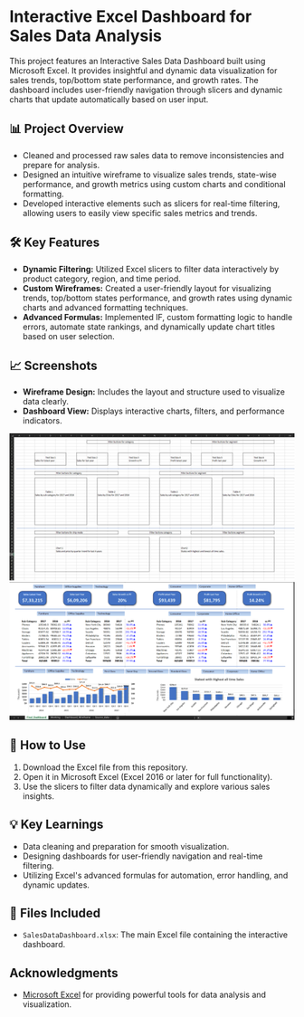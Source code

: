 # Interactive Excel Dashboard for Sales Data Analysis

This project features an Interactive Sales Data Dashboard built using Microsoft Excel. It provides insightful and dynamic data visualization for sales trends, top/bottom state performance, and growth rates. The dashboard includes user-friendly navigation through slicers and dynamic charts that update automatically based on user input.

## 📊 Project Overview

- Cleaned and processed raw sales data to remove inconsistencies and prepare for analysis.
- Designed an intuitive wireframe to visualize sales trends, state-wise performance, and growth metrics using custom charts and conditional formatting.
- Developed interactive elements such as slicers for real-time filtering, allowing users to easily view specific sales metrics and trends.

## 🛠 Key Features

- **Dynamic Filtering:** Utilized Excel slicers to filter data interactively by product category, region, and time period.
- **Custom Wireframes:** Created a user-friendly layout for visualizing trends, top/bottom states performance, and growth rates using dynamic charts and advanced formatting techniques.
- **Advanced Formulas:** Implemented IF, custom formatting logic to handle errors, automate state rankings, and dynamically update chart titles based on user selection.

## 📈 Screenshots

- **Wireframe Design:** Includes the layout and structure used to visualize data clearly.
- **Dashboard View:** Displays interactive charts, filters, and performance indicators.

![Wireframe Design](https://github.com/mdshamim18/Interactive-Excel-Dashboard-for-Sales-and-Growth-Insights/blob/main/dashboard_wireframe.png)
![Dashboard View](https://github.com/mdshamim18/Interactive-Excel-Dashboard-for-Sales-and-Growth-Insights/blob/main/final_dashboard.png)

## 🚀 How to Use

1. Download the Excel file from this repository.
2. Open it in Microsoft Excel (Excel 2016 or later for full functionality).
3. Use the slicers to filter data dynamically and explore various sales insights.

## 💡 Key Learnings

- Data cleaning and preparation for smooth visualization.
- Designing dashboards for user-friendly navigation and real-time filtering.
- Utilizing Excel's advanced formulas for automation, error handling, and dynamic updates.

## 📁 Files Included

- `SalesDataDashboard.xlsx`: The main Excel file containing the interactive dashboard.

## Acknowledgments

- [Microsoft Excel](https://www.microsoft.com/en-us/microsoft-2019/excel) for providing powerful tools for data analysis and visualization.

